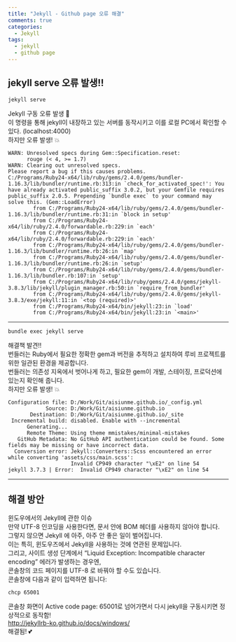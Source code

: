 ```yaml
---
title: "Jekyll - Github page 오류 해결"
comments: true
categories:
  - Jekyll
tags:
  - jekyll
  - github page
---
```


## jekyll serve 오류 발생!!

```
jekyll serve
```
Jekyll 구동 오류 발생 :anger:<br>
이 명령을 통해 jekyll이 내장하고 있는 서버를 동작시키고 이를 로컬 PC에서 확인할 수 있다. (localhost:4000)<br>
하지만 오류 발생! :boom:
```
WARN: Unresolved specs during Gem::Specification.reset:
      rouge (< 4, >= 1.7)
WARN: Clearing out unresolved specs.
Please report a bug if this causes problems.
C:/Programs/Ruby24-x64/lib/ruby/gems/2.4.0/gems/bundler-1.16.3/lib/bundler/runtime.rb:313:in `check_for_activated_spec!': You have already activated public_suffix 3.0.2, but your Gemfile requires public_suffix 2.0.5. Prepending `bundle exec` to your command may solve this. (Gem::LoadError)
        from C:/Programs/Ruby24-x64/lib/ruby/gems/2.4.0/gems/bundler-1.16.3/lib/bundler/runtime.rb:31:in `block in setup'
        from C:/Programs/Ruby24-x64/lib/ruby/2.4.0/forwardable.rb:229:in `each'
        from C:/Programs/Ruby24-x64/lib/ruby/2.4.0/forwardable.rb:229:in `each'
        from C:/Programs/Ruby24-x64/lib/ruby/gems/2.4.0/gems/bundler-1.16.3/lib/bundler/runtime.rb:26:in `map'
        from C:/Programs/Ruby24-x64/lib/ruby/gems/2.4.0/gems/bundler-1.16.3/lib/bundler/runtime.rb:26:in `setup'
        from C:/Programs/Ruby24-x64/lib/ruby/gems/2.4.0/gems/bundler-1.16.3/lib/bundler.rb:107:in `setup'
        from C:/Programs/Ruby24-x64/lib/ruby/gems/2.4.0/gems/jekyll-3.8.3/lib/jekyll/plugin_manager.rb:50:in `require_from_bundler'
        from C:/Programs/Ruby24-x64/lib/ruby/gems/2.4.0/gems/jekyll-3.8.3/exe/jekyll:11:in `<top (required)>'
        from C:/Programs/Ruby24-x64/bin/jekyll:23:in `load'
        from C:/Programs/Ruby24-x64/bin/jekyll:23:in `<main>'
```
---
```
bundle exec jekyll serve
```
해결책 발견!!<br>
번들러는 Ruby에서 필요한 정확한 gem과 버전을 추적하고 설치하여 루비 프로젝트를 위한 일관된 환경을 제공합니다.<br>
번들러는 의존성 지옥에서 벗어나게 하고, 필요한 gem이 개발, 스테이징, 프로덕션에 있는지 확인해 줍니다.<br>
하지만 오류 발생! :boom:
```
Configuration file: D:/Work/Git/aisiunme.github.io/_config.yml
            Source: D:/Work/Git/aisiunme.github.io
       Destination: D:/Work/Git/aisiunme.github.io/_site
 Incremental build: disabled. Enable with --incremental
      Generating...
      Remote Theme: Using theme mmistakes/minimal-mistakes
   GitHub Metadata: No GitHub API authentication could be found. Some fields may be missing or have incorrect data.
  Conversion error: Jekyll::Converters::Scss encountered an error while converting 'assets/css/main.scss':
                    Invalid CP949 character "\xE2" on line 54
jekyll 3.7.3 | Error:  Invalid CP949 character "\xE2" on line 54
```
---
## 해결 방안
윈도우에서의 Jekyll에 관한 이슈<br>
만약 UTF-8 인코딩을 사용한다면, 문서 안에 BOM 헤더를 사용하지 않아야 합니다.<br>
그렇지 않으면 Jekyll 에 아주, 아주 안 좋은 일이 벌어집니다.<br>
이는 특히, 윈도우즈에서 Jekyll을 사용하는 것에 연관된 문제입니다.<br>
그리고, 사이트 생성 단계에서 “Liquid Exception: Incompatible character encoding” 에러가 발생하는 경우엔,<br>
콘솔창의 코드 페이지를 UTF-8 로 바꿔야 할 수도 있습니다.<br>
콘솔창에 다음과 같이 입력하면 됩니다:
```
chcp 65001
```
콘솔창 화면이 Active code page: 65001로 넘어가면서 다시 jekyll을 구동시키면 정상적으로 동작함!<br>
http://jekyllrb-ko.github.io/docs/windows/ <br>
해결됨! :two_hearts:
